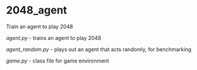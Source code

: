 # 2048_agent
Train an agent to play 2048


_agent.py_        - trains an agent to play 2048

_agent_random.py_ - plays out an agent that acts randomly, for benchmarking

_game.py_         - class file for game environment
